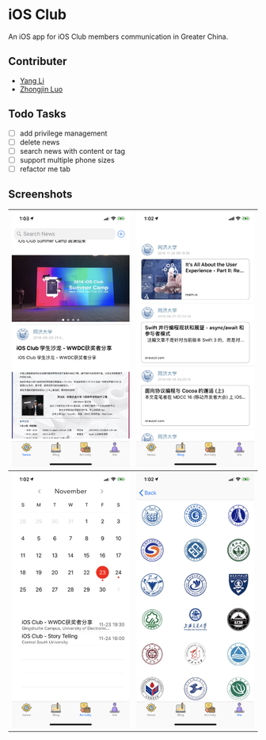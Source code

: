 # iOS Club

An iOS app for iOS Club members communication in Greater China.

## Contributer

- [Yang Li](https://github.com/zjzsliyang)
- [Zhongjin Luo](https://github.com/tjluozhongjin)

## Todo Tasks

- [ ] add privilege management
- [ ] delete news
- [ ] search news with content or tag
- [ ] support multiple phone sizes
- [ ] refactor me tab

## Screenshots

| ![](res/screenshots/1.png) | ![](res/screenshots/2.png) |
| -------------------------- | -------------------------- |
| ![](res/screenshots/3.png) | ![](res/screenshots/4.png) |

